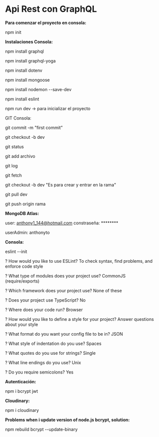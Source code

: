 # Api Rest con GraphQL

**Para comenzar el proyecto en consola:**

npm init

**Instalaciones Consola:**

npm install graphql

npm install graphql-yoga

npm install dotenv

npm install mongoose

npm install nodemon --save-dev

npm install eslint

npm run dev -> para inicializar el proyecto

GIT Consola:

git commit -m "first commit"

git checkout -b dev

git status

git add archivo

git log

git fetch

git checkout -b dev "Es para crear y entrar en la rama"

git pull dev

git push origin rama


**MongoDB Atlas:**

user: anthony1_144@hotmail.com constraseña: ********

userAdmin: anthonyto

**Consola:**

eslint --init

? How would you like to use ESLint? To check syntax, find problems, and enforce code style

? What type of modules does your project use? CommonJS (require/exports)

? Which framework does your project use? None of these

? Does your project use TypeScript? No

? Where does your code run? Browser

? How would you like to define a style for your project? Answer questions about your style

? What format do you want your config file to be in? JSON

? What style of indentation do you use? Spaces

? What quotes do you use for strings? Single

? What line endings do you use? Unix

? Do you require semicolons? Yes

**Autenticación:**

npm i bcrypt jwt

**Cloudinary:**

npm i cloudinary

**Problems when i update version of node.js bcrypt, solution:**

npm rebuild bcrypt --update-binary